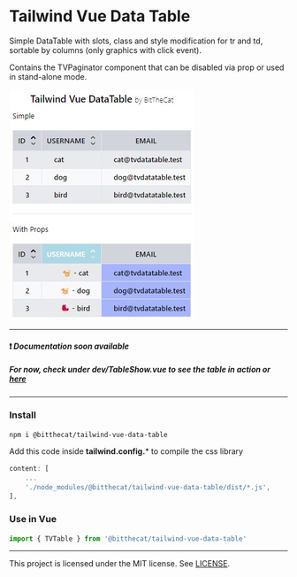 # Tailwind Vue Data Table

Simple DataTable with slots, class and style modification for tr and td, sortable by columns (only graphics with click event).

Contains the TVPaginator component that can be disabled via prop or used in stand-alone mode.

<img src="https://github.com/BitTheCat/tailwind-vue-data-table/blob/main/assets/tvdatatable.jpg"/>

<hr>

#### ❗️ *__Documentation soon available__* 
##### For now, check under dev/TableShow.vue to see the table in action or [here](https://bitthecat.github.io/tailwind-vue-data-table.html)

<hr>

### Install
```
npm i @bitthecat/tailwind-vue-data-table
```

Add this code inside **tailwind.config.*** to compile the css library

``` js
content: [
    ...
    './node_modules/@bitthecat/tailwind-vue-data-table/dist/*.js',
],
```

### Use in Vue
``` js
import { TVTable } from '@bitthecat/tailwind-vue-data-table' 
```

<hr>

This project is licensed under the MIT license. See [LICENSE](LICENSE).
